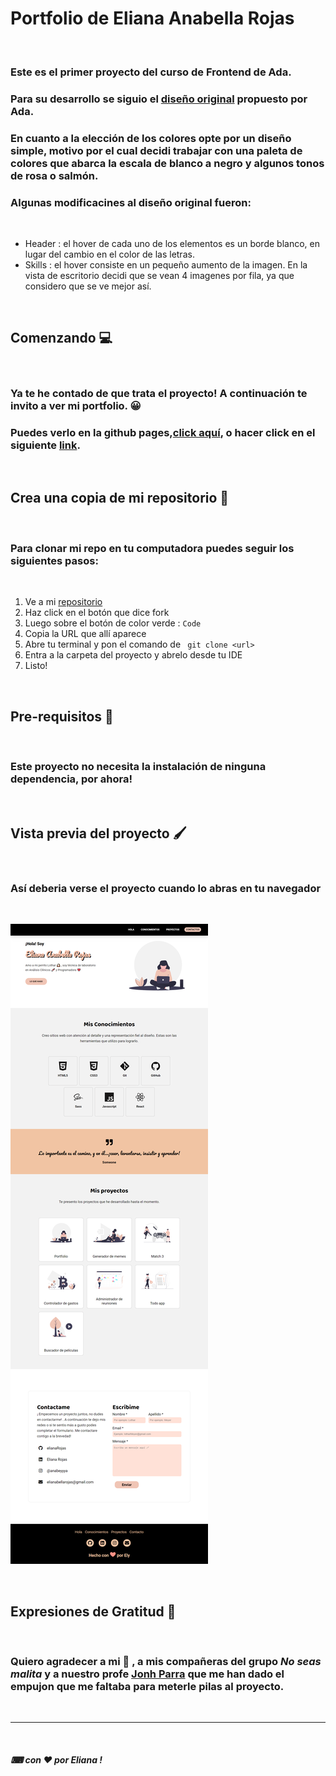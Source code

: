 # Portfolio de Eliana Anabella Rojas

<br />


### Este es el primer proyecto del curso de Frontend de Ada. 

### Para su desarrollo se siguio el [diseño original](https://frontend-proyecto-portfolio.adaitw.org/) propuesto por Ada.
### En cuanto a la elección de los colores opte por un diseño simple, motivo por el cual decidi trabajar con una paleta de colores que abarca la escala de blanco a negro y algunos tonos de rosa o salmón. 

### Algunas modificacines al diseño original fueron: 
<br/>

* Header : el hover de cada uno de los elementos es un borde blanco, en lugar del cambio en el color de las letras.
* Skills : el hover consiste en un pequeño aumento de la imagen. En la vista de escritorio decidi que se vean 4 imagenes por fila, ya que considero que se ve mejor así.

<br />

## Comenzando 💻

<br />

### Ya te he contado de que trata el proyecto! A continuación te invito a ver mi portfolio. 😀

### Puedes verlo en la github pages,[click aquí](eli-ana-rjs.github.io/portfolio/), o hacer click en el siguiente [link](https://quirky-gates-b52694.netlify.app).

<br />

## Crea una copia de mi repositorio 📝

<br />

### Para clonar mi repo en tu computadora puedes seguir los siguientes pasos: 

<br />

1. Ve a mi [repositorio](http://github.com/elianarojas/Portfolio)
2. Haz click en el botón que dice fork
3. Luego sobre el botón de color verde : `Code` 
4. Copia la URL que allí aparece
5. Abre tu terminal y pon el comando de ``` git clone <url>```
6. Entra a la carpeta del proyecto y abrelo desde tu IDE
7.  Listo!

<br />

## Pre-requisitos 🔧

<br />

### Este proyecto no necesita la instalación de ninguna dependencia, por ahora! 

<br />

## Vista previa del proyecto 🖌

<br />

### Así deberia verse el proyecto cuando lo abras en tu navegador

<br />

![resultado-final-del-proyecto](./img/screencapture-elianarojas.png)

<!-- Si cambio la imagen se tiene que modificar acá también -->

<br />


## Expresiones de Gratitud 🎁

<br />

### Quiero agradecer a mi 🦆 , a mis compañeras del grupo *No seas malita* y a nuestro profe [Jonh Parra](https://github.com/Jonhks) que me han dado el empujon que me faltaba para meterle pilas al proyecto. 

<br />


***

<br />

##### ⌨ con ❤ por Eliana  !








